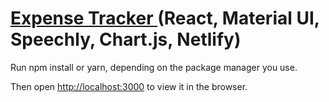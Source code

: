 # [Expense Tracker ](https://sserkov-expense-tracker.netlify.app) (React, Material UI, Speechly, Chart.js, Netlify)

Run npm install or yarn, depending on the package manager you use.

Then open [http://localhost:3000](http://localhost:3000) to view it in the browser.

